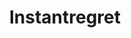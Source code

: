 ---
title: Instantregret
crosslinks:
- livven
- gifs
- instant_regret
- WTF
- zeropointmodule
- funny
- holdmycosmo
- StartledCats
- Laina
- IdiotsInCars
- hitmanimals
- gaming
- cringe
- videos
- IdiotsNearlyDying
- phoenix
- softwaregore
- Constantregret
- Unexpected
- explainlikeimfive
---